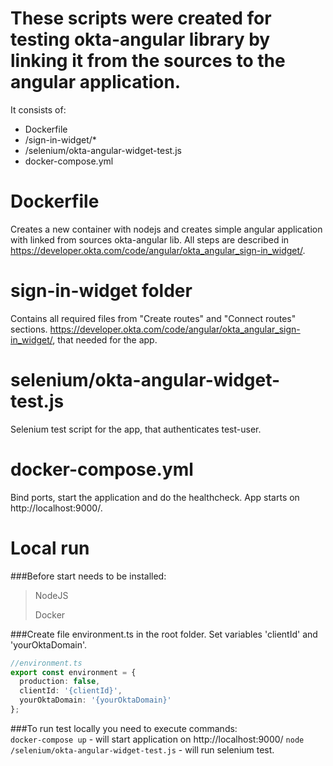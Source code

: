 # These scripts were created for testing okta-angular library by linking it from the sources to the angular application.



It consists of:
* Dockerfile
* /sign-in-widget/*
* /selenium/okta-angular-widget-test.js
* docker-compose.yml

# Dockerfile
Creates a new container with nodejs and 
creates simple angular application with linked from sources okta-angular lib.
All steps are described in https://developer.okta.com/code/angular/okta_angular_sign-in_widget/.

# sign-in-widget folder
Contains all required files from "Create routes" and "Connect routes" sections.
https://developer.okta.com/code/angular/okta_angular_sign-in_widget/, that needed for the app.

# selenium/okta-angular-widget-test.js
Selenium test script for the app, that authenticates test-user.

# docker-compose.yml
Bind ports, start the application and do the healthcheck.
App starts on http://localhost:9000/.

# Local run
###Before start needs to be installed:
> NodeJS
>
> Docker

###Create file environment.ts in the root folder. Set variables 'clientId' and 'yourOktaDomain'.
```typescript
//environment.ts
export const environment = {
  production: false,
  clientId: '{clientId}',
  yourOktaDomain: '{yourOktaDomain}'
};
```


###To run test locally you need to execute commands:   
```docker-compose up``` -  will start application on http://localhost:9000/
```node /selenium/okta-angular-widget-test.js```  - will run selenium test.
